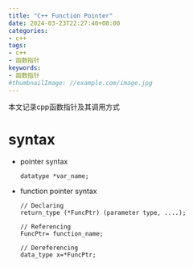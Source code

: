```yaml
---
title: "C++ Function Pointer"
date: 2024-03-23T22:27:40+08:00
categories:
- c++
tags:
- c++
- 函数指针
keywords:
- 函数指针
#thumbnailImage: //example.com/image.jpg
---
```

本文记录cpp函数指针及其调用方式
<!--more-->

# syntax

* pointer syntax
    ```
    datatype *var_name; 
    ```
* function pointer syntax
    ```
    // Declaring
    return_type (*FuncPtr) (parameter type, ....); 

    // Referencing
    FuncPtr= function_name;

    // Dereferencing
    data_type x=*FuncPtr; 
    ```
